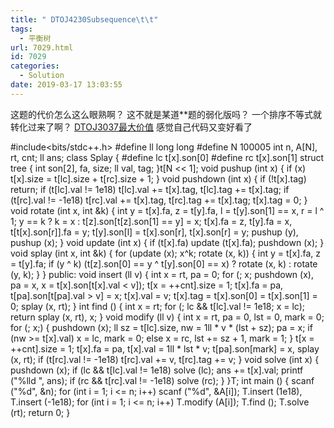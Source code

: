 ```yaml
---
title: " DTOJ4230Subsequence\t\t"
tags:
  - 平衡树
url: 7029.html
id: 7029
categories:
  - Solution
date: 2019-03-17 13:03:55
---
```


这题的代价怎么这么眼熟啊？ 这不就是某道**题的弱化版吗？ 一个排序不等式就转化过来了啊？ [DTOJ3037最大价值](http://www.dtenomde.com/author=iftest614/article=3443/) 感觉自己代码又变好看了

#include<bits/stdc++.h>
#define ll long long
#define N 100005
int n, A\[N\], rt, cnt;
ll ans;
class Splay
{
#define lc t\[x\].son\[0\]
#define rc t\[x\].son\[1\]
	struct tree
	{
		int son\[2\], fa, size;
		ll val, tag;
	}t\[N << 1\];
	void pushup (int x) { if (x) t\[x\].size = t\[lc\].size + t\[rc\].size + 1; }
	void pushdown (int x)
	{
		if (!t\[x\].tag) return;
		if (t\[lc\].val != 1e18) t\[lc\].val += t\[x\].tag, t\[lc\].tag += t\[x\].tag;
		if (t\[rc\].val != -1e18) t\[rc\].val += t\[x\].tag, t\[rc\].tag += t\[x\].tag;
		t\[x\].tag = 0;
	}
	void rotate (int x, int &k)
	{
		int y = t\[x\].fa, z = t\[y\].fa, l = t\[y\].son\[1\] == x, r = l ^ 1;
		y == k ? k = x : t\[z\].son\[t\[z\].son\[1\] == y\] = x;
		t\[x\].fa = z, t\[y\].fa = x, t\[t\[x\].son\[r\]\].fa = y;
		t\[y\].son\[l\] = t\[x\].son\[r\], t\[x\].son\[r\] = y;
		pushup (y), pushup (x);
	}
	void update (int x) { if (t\[x\].fa) update (t\[x\].fa); pushdown (x); }
	void splay (int x, int &k)
	{
		for (update (x); x^k; rotate (x, k))
		{
			int y = t\[x\].fa, z = t\[y\].fa;
			if (y ^ k)
				(t\[z\].son\[0\] == y ^ t\[y\].son\[0\] == x) ? rotate (x, k) : rotate (y, k);
		}
	}
public:
	void insert (ll v)
	{
		int x = rt, pa = 0;
		for (; x; pushdown (x), pa = x, x = t\[x\].son\[t\[x\].val < v\]);
		t\[x = ++cnt\].size = 1;
		t\[x\].fa = pa, t\[pa\].son\[t\[pa\].val > v\] = x;
		t\[x\].val = v; t\[x\].tag = t\[x\].son\[0\] = t\[x\].son\[1\] = 0;
		splay (x, rt);
	}
	int find ()
	{
		int x = rt;
		for (; lc && t\[lc\].val != 1e18; x = lc);
		return splay (x, rt), x;
	}
	void modify (ll v)
	{
		int x = rt, pa = 0, lst = 0, mark = 0;
		for (; x;)
		{
			pushdown (x);
			ll sz = t\[lc\].size, nw = 1ll * v * (lst + sz);
			pa = x;
			if (nw >= t\[x\].val) x = lc, mark = 0;
			else x = rc, lst += sz + 1, mark = 1;
		}
		t\[x = ++cnt\].size = 1;
		t\[x\].fa = pa, t\[x\].val = 1ll * lst * v;
		t\[pa\].son\[mark\] = x, splay (x, rt);
		if (t\[rc\].val != -1e18) t\[rc\].val += v, t\[rc\].tag += v;
	}
	void solve (int x)
	{
		pushdown (x);
		if (lc && t\[lc\].val != 1e18) solve (lc);
		ans += t\[x\].val; printf ("%lld ", ans);
		if (rc && t\[rc\].val != -1e18) solve (rc);
	}
}T;
int main ()
{
	scanf ("%d", &n);
	for (int i = 1; i <= n; i++) scanf ("%d", &A\[i\]);
	T.insert (1e18), T.insert (-1e18);
	for (int i = 1; i <= n; i++) T.modify (A\[i\]);
	T.find (); T.solve (rt);
	return 0;
}